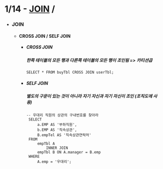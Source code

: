 # 1/14 - [JOIN](#join) /
- ### JOIN
   - #### CROSS JOIN / SELF JOIN
     + ##### CROSS JOIN
       ##### 한쪽 테이블의 모든 행과 다른쪽 테이블의 모든 행이 조인됨 => 카티션곱
       ```mysql
       SELECT * FROM buyTbl CROSS JOIN userTbl;
       ```
     + ##### SELF JOIN
       ##### 별도의 구문이 있는 것이 아니라 자기 자신과 자기 자신이 조인 (조직도에 사용)
       ```mysql
       -- 우대리 직원의 상관의 구내번호를 찾아라 
        SELECT 
            a.EMP AS '부하직원',
            b.EMP AS '직속상관',
            B.empTel AS '직속상관연락처'
        FROM
            empTbl A
                INNER JOIN
            empTbl B ON A.manager = B.emp
        WHERE
            A.emp = '우대리';
       ```
